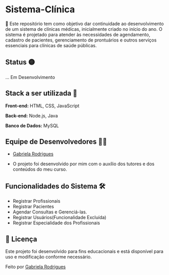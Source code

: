 # Sistema-Clínica
🎯
Este repositório tem como objetivo dar continuidade ao desenvolvimento de um sistema de clínicas médicas, inicialmente criado no início do ano. O sistema é projetado para atender às necessidades de agendamento, cadastro de pacientes, gerenciamento de prontuários e outros serviços essenciais para clínicas de saúde públicas.


## Status 🟡

... Em Desenvolvimento
## Stack a ser utilizada 🚀

**Front-end:** HTML, CSS, JavaScript

**Back-end:** Node.js, Java

**Banco de Dados:** MySQL


## Equipe de Desenvolvedores 👨‍💻 

- [Gabriela Rodrigues](https://www.github.com/Agbl09)

- O projeto foi desenvolvido por mim com o auxílio dos tutores e dos conteúdos do meu curso.
## Funcionalidades do Sistema 🛠️

- Registrar Profissionais
- Registrar Pacientes
- Agendar Consultas e Gerenciá-las.
- Registrar Usuários(Funcionalidade Excluída)
- Registrar Especialidade dos Profissionais

## 📝 Licença
   Este projeto foi desenvolvido para fins educacionais e está disponível para uso e modificação conforme necessário.

   Feito por [Gabriela Rodrigues](https://github.com/Agbl09)


